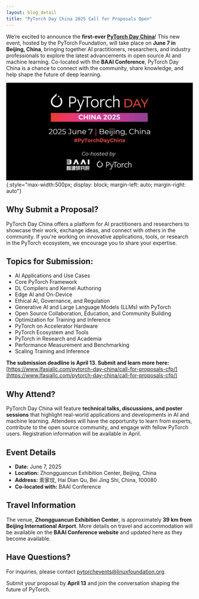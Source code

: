 ```yaml
---
layout: blog_detail
title: "PyTorch Day China 2025 Call for Proposals Open"
---
```


We’re excited to announce the **first-ever [PyTorch Day China](https://www.lfasiallc.com/pytorch-day-china/)**! This new event, hosted by the PyTorch Foundation, will take place on **June 7 in Beijing, China**, bringing together AI practitioners, researchers, and industry professionals to explore the latest advancements in open source AI and machine learning. Co-located with the **BAAI Conference**, PyTorch Day China is a chance to connect with the community, share knowledge, and help shape the future of deep learning.


![PyTorch Day China 2025 Call for Proposals Open](/assets/images/pt-day-china-2025-cfp.jpg){:style="max-width:500px; display: block; margin-left: auto; margin-right: auto"}


## Why Submit a Proposal?

PyTorch Day China offers a platform for AI practitioners and researchers to showcase their work, exchange ideas, and connect with others in the community. If you're working on innovative applications, tools, or research in the PyTorch ecosystem, we encourage you to share your expertise.


## Topics for Submission:



* AI Applications and Use Cases
* Core PyTorch Framework
* DL Compilers and Kernel Authoring
* Edge AI and On-Device
* Ethical AI, Governance, and Regulation
* Generative AI and Large Language Models (LLMs) with PyTorch
* Open Source Collaboration, Education, and Community Building
* Optimization for Training and Inference
* PyTorch on Accelerator Hardware
* PyTorch Ecosystem and Tools
* PyTorch in Research and Academia
* Performance Measurement and Benchmarking
* Scaling Training and Inference

**The submission deadline is April 13. Submit and learn more here:** [https://www.lfasiallc.com/pytorch-day-china/call-for-proposals-cfp/](https://www.lfasiallc.com/pytorch-day-china/call-for-proposals-cfp/)


## Why Attend?

PyTorch Day China will feature **technical talks, discussions, and poster sessions** that highlight real-world applications and developments in AI and machine learning. Attendees will have the opportunity to learn from experts, contribute to the open source community, and engage with fellow PyTorch users. Registration information will be available in April.


## Event Details

* **Date:** June 7, 2025
* **Location:** Zhongguancun Exhibition Center, Beijing, China
* **Address:** 索家坟, Hai Dian Qu, Bei Jing Shi, China, 100080
* **Co-located with:** BAAI Conference


## Travel Information

The venue, **Zhongguancun Exhibition Center**, is approximately **39 km from Beijing International Airport**. More details on travel and accommodation will be available on the **BAAI Conference website** and updated here as they become available.


## Have Questions?

For inquiries, please contact <a href="mailto:pytorchevents@linuxfoundation.org">pytorchevents@linuxfoundation.org</a>.

Submit your proposal by **April 13** and join the conversation shaping the future of PyTorch.